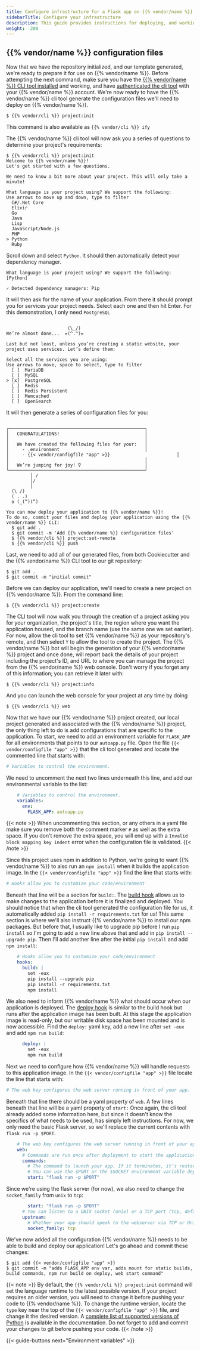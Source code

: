 ```yaml
---
title: Configure infrastructure for a Flask app on {{% vendor/name %}}
sidebarTitle: Configure your infrastructure
description: This guide provides instructions for deploying, and working with Flask on {{% vendor/name %}}.
weight: -200
---
```


## {{% vendor/name %}} configuration files
Now that we have the repository initialized, and our template generated, we're ready to prepare it for use on
{{% vendor/name %}}. Before attempting the next command, make sure you have the
[{{% vendor/name %}} CLI tool installed](/administration/cli/_index.md) and working, and
have [authenticated the cli tool](/administration/cli/_index.md#2-authenticate) with your {{% vendor/name %}}
account. We're now ready to have the {{% vendor/name %}} cli tool generate the configuration files we'll need to deploy
on {{% vendor/name %}}.

```shell
$ {{% vendor/cli %}} project:init
```

This command is also available as `{{% vendor/cli %}} ify`

The {{% vendor/name %}} cli tool will now ask you a series of questions to determine your project's requirements:

```shell
$ {{% vendor/cli %}} project:init
Welcome to {{% vendor/name %}}!
Let's get started with a few questions.

We need to know a bit more about your project. This will only take a minute!

What language is your project using? We support the following:
Use arrows to move up and down, type to filter
  C#/.Net Core
  Elixir
  Go
  Java
  Lisp
  JavaScript/Node.js
  PHP
> Python
  Ruby
```

Scroll down and select `Python`. It should then automatically detect your dependency manager.

```shell
What language is your project using? We support the following: [Python]

✓ Detected dependency managers: Pip
```

It will then ask for the name of your application. From there it should prompt you for services your project
needs. Select each one and then hit Enter. For this demonstration, I only need `PostgreSQL`

```shell

                       (\_/)
We’re almost done...  =(^.^)=

Last but not least, unless you’re creating a static website, your project uses services. Let’s define them:

Select all the services you are using:
Use arrows to move, space to select, type to filter
  [ ]  MariaDB
  [ ]  MySQL
> [x]  PostgreSQL
  [ ]  Redis
  [ ]  Redis Persistent
  [ ]  Memcached
  [ ]  OpenSearch
```

It will then generate a series of configuration files for you:

```shell

┌───────────────────────────────────────────────────┐
│   CONGRATULATIONS!                                │
│                                                   │
│   We have created the following files for your:   │
│     - .environment                                │
│     - {{< vendor/configfile "app" >}}                         │
│                                                   │
│   We’re jumping for joy! ⍢                        │
└───────────────────────────────────────────────────┘
         │ /
         │/
         │
  (\ /)
  ( . .)
  o (_(“)(“)

You can now deploy your application to {{% vendor/name %}}!
To do so, commit your files and deploy your application using the {{% vendor/name %}} CLI:
  $ git add .
  $ git commit -m 'Add {{% vendor/name %}} configuration files'
  $ {{% vendor/cli %}} project:set-remote
  $ {{% vendor/cli %}} push
```

Last, we need to add all of our generated files, from both Cookiecutter and the {{% vendor/name %}} CLI tool to our git
repository:
```shell
$ git add .
$ git commit -m "initial commit"
```

Before we can deploy our application, we'll need to create a new project on {{% vendor/name %}}. From the command line:
```shell
$ {{% vendor/cli %}} project:create
```
The CLI tool will now walk you through the creation of a project asking you for your organization, the project's
title, the region where you want the application housed, and the branch name (use the same one we set
earlier). For now, allow the cli tool to set {{% vendor/name %}} as your repository's remote, and then select `Y` to
allow the tool to create the project. The {{% vendor/name %}} bot will begin the generation of your {{% vendor/name %}}
project and once done, will report back the details of your project including the project's ID, and URL to where you can
manage the project from the {{% vendor/name %}} web console. Don't worry if you forget any of this information; you can
retrieve it later with:
```shell
$ {{% vendor/cli %}} project:info
```

And you can launch the web console for your project at any time by doing
```shell
$ {{% vendor/cli %}} web
```


Now that we have our {{% vendor/name %}} project created, our local project generated and associated with the
{{% vendor/name %}} project, the only thing left to do is add configurations that are specific to the application. To
start, we need to add an environment variable for `FLASK_APP` for all environments that points to our `autoapp.py` file.
Open the file `{{< vendor/configfile "app" >}}` that the cli tool generated and locate the commented line that starts
with:

```yaml
# Variables to control the environment.
```

We need to uncomment the next two lines underneath this line, and add our environmental variable to the list:

```yaml {configFile="app"}
    # Variables to control the environment.
    variables:
      env:
        FLASK_APP: autoapp.py
```

{{< note >}}
When uncommenting this section, or any others in a yaml file make sure you remove both the comment marker `#`
as well as the extra space. If you don't remove the extra space, you will end up with a
`Invalid block mapping key indent` error when the configuration file is validated.
{{< /note >}}

Since this project uses npm in addition to Python, we're going to want {{% vendor/name %}} to also run an `npm install`
when it builds the application image. In the `{{< vendor/configfile "app" >}}` find the line that starts with:

```yaml {configFile="app"}
# Hooks allow you to customize your code/environment
```

Beneath that line will be a section for `build:`. The
[build hook](/create-apps/hooks/hooks-comparison/_index.md#build-hook) allows us to make changes to
the application before it is finalized and deployed. You should notice that when the cli tool generated the
configuration file for us, it automatically added `pip install -r requirements.txt` for us! This same section is where
we'll also instruct {{% vendor/name %}} to install our npm packages. But before that, I usually like to upgrade pip
before I run `pip install` so I'm going to add a new line above that and add in `pip install --upgrade pip`. Then
I'll add another line after the initial `pip install` and add `npm install`:

```yaml {configFile="app"}
    # Hooks allow you to customize your code/environment
    hooks:
      build: |
        set -eux
        pip install --upgrade pip
        pip install -r requirements.txt
        npm install
```

We also need to inform {{% vendor/name %}} what should occur when our application is deployed. The
[deploy hook](/create-apps/hooks/hooks-comparison/_index.md#deploy-hook) is
similar to the build hook but runs after the application image has been built. At this stage the
application image is read-only, <!-- might not be true -->but our writable disk space has been mounted and
is now accessible<!-- /end might not be true -->. Find the `deploy:` yaml key, add a new line after
`set -eux` and add `npm run build`:

```yaml {configFile="app"}
      deploy: |
        set -eux
        npm run build
```

Next we need to configure how {{% vendor/name %}} will handle requests to this application image. In the
`{{< vendor/configfile "app" >}}` file locate the line that starts with:

```yaml {configFile="app"}
# The web key configures the web server running in front of your app.
```

Beneath that line there should be a yaml property of `web`. A few lines beneath that line
will be a yaml property of `start:` Once again, the cli tool already added some information here, but
since it doesn't know the specifics of what needs to be used, has simply left instructions. For now, we
only need the basic Flask server, so we'll replace the current contents with `flask run -p $PORT`.

```yaml {configFile="app"}
    # The web key configures the web server running in front of your app.
    web:
      # Commands are run once after deployment to start the application process.
      commands:
        # The command to launch your app. If it terminates, it’s restarted immediately.
        # You can use the $PORT or the $SOCKET environment variable depending on the socket family of your upstream
        start: "flask run -p $PORT"
```

Since we're using the flask server (for now), we also need to change the `socket_family` from `unix`
to `tcp`:

```yaml {configFile="app"}
        start: "flask run -p $PORT"
      # You can listen to a UNIX socket (unix) or a TCP port (tcp, default).
      upstream:
        # Whether your app should speak to the webserver via TCP or Unix socket. Defaults to tcp
        socket_family: tcp
```

We've now added all the configuration {{% vendor/name %}} needs to be able to build and deploy our application! Let's
go ahead and commit these changes:
```shell
$ git add {{< vendor/configfile "app" >}}
$ git commit -m "adds FLASK_APP env var, adds mount for static builds, build commands, npm run build on deploy, web start command"
```

{{< note >}}
By default, the `{{% vendor/cli %}} project:init` command will set the language runtime to the latest possible version.
If your project requires an older version, you will need to change it before pushing your code to {{% vendor/name %}}.
To change the runtime version, locate the `type` key near the top of the `{{< vendor/configfile "app" >}}` file, and
change it the desired version. A
[complete list of supported versions of Python](/languages/python/_index.md#supported-versions) is available in the
documentation. Do not forget to add and commit your changes to git before pushing your code.
{{< /note >}}

{{< guide-buttons next="Environment variables" >}}
